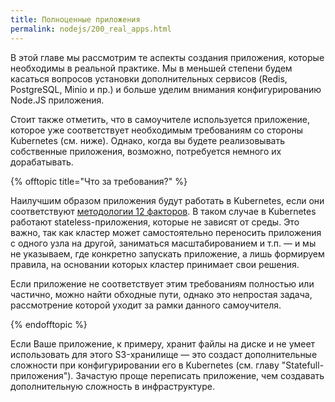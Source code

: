 ```yaml
---
title: Полноценные приложения
permalink: nodejs/200_real_apps.html
---
```


В этой главе мы рассмотрим те аспекты создания приложения, которые необходимы в реальной практике. Мы в меньшей степени будем касаться вопросов установки дополнительных сервисов (Redis, PostgreSQL, Minio и пр.) и больше уделим внимания конфигурированию Node.JS приложения.

Стоит также отметить, что в самоучителе используется приложение, которое уже соответствует необходимым требованиям со стороны Kubernetes (см. ниже). Однако, когда вы будете реализовывать собственные приложения, возможно, потребуется немного их дорабатывать.

{% offtopic title="Что за требования?" %}

Наилучшим образом приложения будут работать в Kubernetes, если они соответствуют [методологии 12 факторов](https://12factor.net/ru/). В таком случае в Kubernetes работают stateless-приложения, которые не зависят от среды. Это важно, так как кластер может самостоятельно переносить приложения с одного узла на другой, заниматься масштабированием и т.п. — и мы не указываем, где конкретно запускать приложение, а лишь формируем правила, на основании которых кластер принимает свои решения.

Если приложение не соответствует этим требованиям полностью или частично, можно найти обходные пути, однако это непростая задача, рассмотрение которой уходит за рамки данного самоучителя.

{% endofftopic %}

Если Ваше приложение, к примеру, хранит файлы на диске и не умеет использовать для этого S3-хранилище — это создаст дополнительные сложности при конфигурировании его в Kubernetes (см. главу "Statefull-приложения"). Зачастую проще переписать приложение, чем создавать дополнительную сложность в инфраструктуре. 

<div id="go-forth-button">
    <go-forth url="200_real_apps/10_local.html" label="Организация локальной разработки" framework="{{ page.label_framework }}" ci="{{ page.label_ci }}" guide-code="{{ page.guide_code }}" base-url="{{ site.baseurl }}"></go-forth>
</div>
